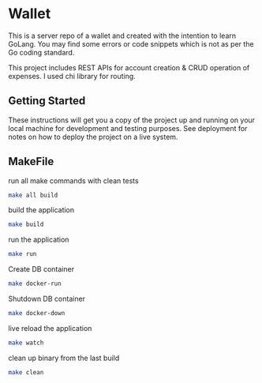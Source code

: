 # Wallet

This is a server repo of a wallet and created with the intention to learn GoLang. You may find some errors or code snippets which is not as per the Go coding standard.

This project includes REST APIs for account creation & CRUD operation of expenses. I used chi library for routing.

## Getting Started

These instructions will get you a copy of the project up and running on your local machine for development and testing purposes. See deployment for notes on how to deploy the project on a live system.

## MakeFile

run all make commands with clean tests
```bash
make all build
```

build the application
```bash
make build
```

run the application
```bash
make run
```

Create DB container
```bash
make docker-run
```

Shutdown DB container
```bash
make docker-down
```

live reload the application
```bash
make watch
```

clean up binary from the last build
```bash
make clean
```